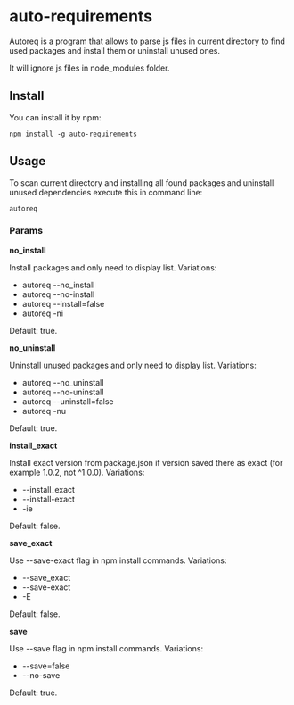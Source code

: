 # auto-requirements

Autoreq is a program that allows to parse js files in current directory to find used packages and install them or uninstall unused ones.

It will ignore js files in node_modules folder.

## Install

You can install it by npm:

```
npm install -g auto-requirements
```

## Usage

To scan current directory and installing all found packages and uninstall unused dependencies execute this in command line:

```
autoreq
```

### Params

**no_install**

Install packages and only need to display list. Variations: 

* autoreq --no_install
* autoreq --no-install
* autoreq --install=false
* autoreq -ni

Default: true.

**no_uninstall**

Uninstall unused packages and only need to display list. Variations: 

* autoreq --no_uninstall
* autoreq --no-uninstall
* autoreq --uninstall=false
* autoreq -nu

Default: true.

**install_exact**

Install exact version from package.json if version saved there as exact (for example 1.0.2, not ^1.0.0). Variations:

* --install_exact
* --install-exact
* -ie

Default: false.

**save_exact**

Use --save-exact flag in npm install commands. Variations:

* --save_exact
* --save-exact
* -E

Default: false.

**save**

Use --save flag in npm install commands. Variations:

* --save=false
* --no-save

Default: true.